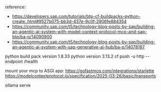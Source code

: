 


reference:
- https://developers.sap.com/tutorials/btp-cf-buildpacks-python-create..html#9527b075-bb3d-437e-9c0f-2906fe884354
- https://community.sap.com/t5/technology-blog-posts-by-sap/building-an-agentic-ai-system-with-model-context-protocol-mcp-and-sap-btp/ba-p/14090900
- https://community.sap.com/t5/technology-blog-posts-by-sap/building-an-agentic-ai-system-with-sap-generative-ai-hub/ba-p/14078187


python build pack version 1.8.33
python version 3.13.2
cf push -u http --endpoint /health

mount your mcp to ASGI app: https://gofastmcp.com/integrations/starlette
https://modelcontextprotocol.io/specification/2025-03-26/basic/transports

ollama serve